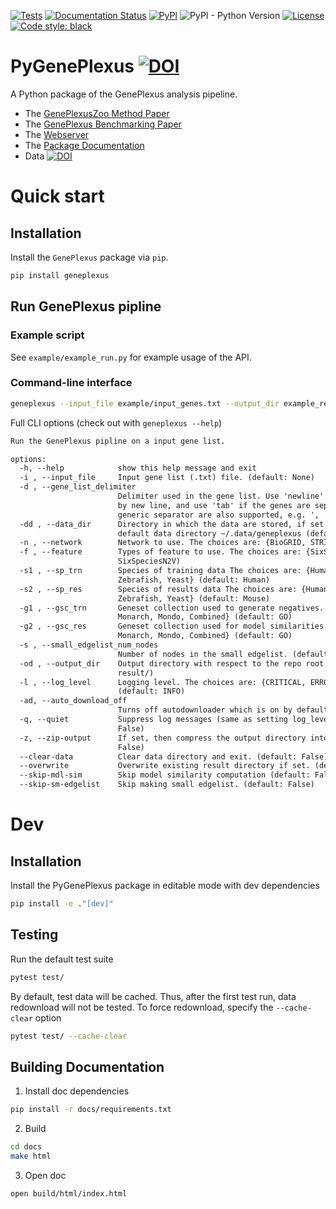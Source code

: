 [![Tests](https://github.com/krishnanlab/PyGenePlexus/actions/workflows/tests.yml/badge.svg)](https://github.com/krishnanlab/PyGenePlexus/actions/workflows/tests.yml)
[![Documentation Status](https://readthedocs.org/projects/pygeneplexus/badge/?version=v2.0.3)](https://pygeneplexus.readthedocs.io/en/v2.0.3/?badge=v2.0.3)
[![PyPI](https://img.shields.io/pypi/v/geneplexus)](https://pypi.org/project/geneplexus/)
![PyPI - Python Version](https://img.shields.io/pypi/pyversions/geneplexus)
[![License](https://img.shields.io/badge/License-BSD_3--Clause-blue.svg)](https://opensource.org/licenses/BSD-3-Clause)
[![Code style: black](https://img.shields.io/badge/code%20style-black-000000.svg)](https://github.com/psf/black)

# PyGenePlexus [![DOI](https://zenodo.org/badge/423591778.svg)](https://zenodo.org/badge/latestdoi/423591778)

A Python package of the GenePlexus analysis pipeline.

* The [GenePlexusZoo Method Paper](https://journals.plos.org/ploscompbiol/article?id=10.1371/journal.pcbi.1011773)
* The [GenePlexus Benchmarking Paper](https://academic.oup.com/bioinformatics/article/36/11/3457/5780279)
* The [Webserver](https://www.geneplexus.net/)
* The [Package Documentation](https://pygeneplexus.readthedocs.io)
* Data [![DOI](https://zenodo.org/badge/DOI/10.5281/zenodo.14149956.svg)](https://doi.org/10.5281/zenodo.14149956)

# Quick start

## Installation

Install the ``GenePlexus`` package via ``pip``.

```bash
pip install geneplexus
```

## Run GenePlexus pipline

### Example script

See `example/example_run.py` for example usage of the API.

### Command-line interface

```bash
geneplexus --input_file example/input_genes.txt --output_dir example_result
```

Full CLI options (check out with ``geneplexus --help``)

```txt
Run the GenePlexus pipline on a input gene list.

options:
  -h, --help            show this help message and exit
  -i , --input_file     Input gene list (.txt) file. (default: None)
  -d , --gene_list_delimiter
                        Delimiter used in the gene list. Use 'newline' if the genes are separated
                        by new line, and use 'tab' if the genes are seperate by tabs. Other
                        generic separator are also supported, e.g. ', '. (default: newline)
  -dd , --data_dir      Directory in which the data are stored, if set to None, then use the
                        default data directory ~/.data/geneplexus (default: None)
  -n , --network        Network to use. The choices are: {BioGRID, STRING, IMP} (default: STRING)
  -f , --feature        Types of feature to use. The choices are: {SixSpeciesN2V} (default:
                        SixSpeciesN2V)
  -s1 , --sp_trn        Species of training data The choices are: {Human, Mouse, Fly, Worm,
                        Zebrafish, Yeast} (default: Human)
  -s2 , --sp_res        Species of results data The choices are: {Human, Mouse, Fly, Worm,
                        Zebrafish, Yeast} (default: Mouse)
  -g1 , --gsc_trn       Geneset collection used to generate negatives. The choices are: {GO,
                        Monarch, Mondo, Combined} (default: GO)
  -g2 , --gsc_res       Geneset collection used for model similarities. The choices are: {GO,
                        Monarch, Mondo, Combined} (default: GO)
  -s , --small_edgelist_num_nodes
                        Number of nodes in the small edgelist. (default: 50)
  -od , --output_dir    Output directory with respect to the repo root directory. (default:
                        result/)
  -l , --log_level      Logging level. The choices are: {CRITICAL, ERROR, WARNING, INFO, DEBUG}
                        (default: INFO)
  -ad, --auto_download_off
                        Turns off autodownloader which is on by default. (default: False)
  -q, --quiet           Suppress log messages (same as setting log_level to CRITICAL). (default:
                        False)
  -z, --zip-output      If set, then compress the output directory into a Zip file. (default:
                        False)
  --clear-data          Clear data directory and exit. (default: False)
  --overwrite           Overwrite existing result directory if set. (default: False)
  --skip-mdl-sim        Skip model similarity computation (default: False)
  --skip-sm-edgelist    Skip making small edgelist. (default: False)
```

# Dev

## Installation

Install the PyGenePlexus package in editable mode with dev dependencies

```bash
pip install -e ."[dev]"
```

## Testing

Run the default test suite

```bash
pytest test/
```

By default, test data will be cached. Thus, after the first test run, data redownload will not be tested. To force redownload, specify the ``--cache-clear`` option

```bash
pytest test/ --cache-clear
```

## Building Documentation

1. Install doc dependencies

```bash
pip install -r docs/requirements.txt
```

2. Build

```bash
cd docs
make html
```

3. Open doc

```bash
open build/html/index.html
```
